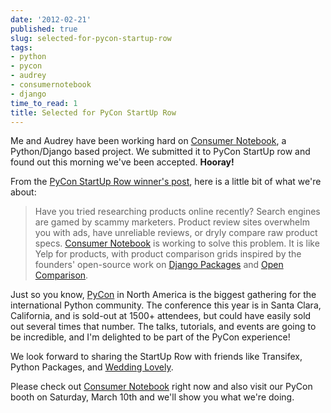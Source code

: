 ```yaml
---
date: '2012-02-21'
published: true
slug: selected-for-pycon-startup-row
tags:
- python
- pycon
- audrey
- consumernotebook
- django
time_to_read: 1
title: Selected for PyCon StartUp Row
---
```


Me and Audrey have been working hard on [Consumer
Notebook](https://consumernotebook.com), a Python/Django based project.
We submitted it to PyCon StartUp row and found out this morning we've
been accepted. **Hooray!**

From the [PyCon StartUp Row winner's
post](https://pycon.blogspot.com/2012/02/startup-row-winners-for-pycon-2012.html),
here is a little bit of what we're about:

> Have you tried researching products online recently? Search engines
> are gamed by scammy marketers. Product review sites overwhelm you with
> ads, have unreliable reviews, or dryly compare raw product specs.
> [Consumer Notebook](https://consumernotebook.com) is working to solve
> this problem. It is like Yelp for products, with product comparison
> grids inspired by the founders' open-source work on [Django
> Packages](https://djangopackages.com) and [Open
> Comparison](https://opencomparison.org).

Just so you know, [PyCon](https://us.pycon.org) in North America is the
biggest gathering for the international Python community. The conference
this year is in Santa Clara, California, and is sold-out at 1500+
attendees, but could have easily sold out several times that number. The
talks, tutorials, and events are going to be incredible, and I'm
delighted to be part of the PyCon experience!

We look forward to sharing the StartUp Row with friends like Transifex,
Python Packages, and [Wedding Lovely](https://www.weddinglovely.com/).

Please check out [Consumer Notebook](https://consumernotebook.com) right
now and also visit our PyCon booth on Saturday, March 10th and we'll
show you what we're doing.
